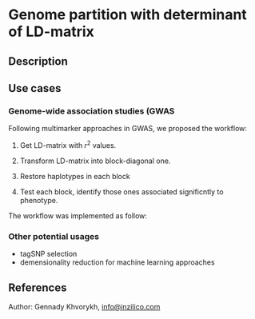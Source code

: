 # Genome partition with determinant of LD-matrix 

## Description

## Use cases

### Genome-wide association studies (GWAS

Following multimarker approaches in GWAS, we proposed the workflow: 

1. Get LD-matrix with $r^2$ values. 

2. Transform LD-matrix into block-diagonal one. 

3. Restore haplotypes in each block

4. Test each block, identify those ones associated significntly to phenotype.

The workflow was implemented as follow:

### Other potential usages

* tagSNP selection
* demensionality reduction for machine learning approaches 

## References 

Author: Gennady Khvorykh, info@inzilico.com
